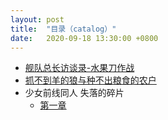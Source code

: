 ```yaml
---
layout: post
title:  "目录（catalog）"
date:   2020-09-18 13:30:00 +0800
---
```

- [舰队总长访谈录-水果刀作战][fruitknife]
- [抓不到羊的狼与种不出粮食的农户][microstory1]
- 少女前线同人 失落的碎片
  + [第一章][lostchips]

[lostchips]:http://cauchygu.cn/posts/lostchips(1)/
[microstory1]:http://cauchygu.cn/posts/%E6%8A%93%E4%B8%8D%E5%88%B0%E7%BE%8A%E7%9A%84%E7%8B%BC%E4%B8%8E%E7%A7%8D%E4%B8%8D%E5%87%BA%E7%B2%AE%E9%A3%9F%E7%9A%84%E5%86%9C%E6%88%B7/
[fruitknife]:http://cauchygu.cn/posts/%E8%88%B0%E9%98%9F%E6%80%BB%E9%95%BF%E8%AE%BF%E8%B0%88%E5%BD%95-%E6%B0%B4%E6%9E%9C%E5%88%80%E4%BD%9C%E6%88%98/

